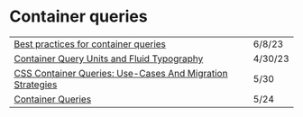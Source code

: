 # Container queries

|                                                                                                                                                                                                                                      |         |
| ------------------------------------------------------------------------------------------------------------------------------------------------------------------------------------------------------------------------------------ | ------- |
| [Best practices for container queries](https://zellwk.com/blog/container-queries-best-practice/?ck\_subscriber\_id=420572458\&utm\_source=convertkit\&utm\_medium=email\&utm\_campaign=Container+Query+Best+Practice%20-%2010956694) | 6/8/23  |
| [Container Query Units and Fluid Typography](https://moderncss.dev/container-query-units-and-fluid-typography/)                                                                                                                      | 4/30/23 |
| [CSS Container Queries: Use-Cases And Migration Strategies](https://www.smashingmagazine.com/2021/05/css-container-queries-use-cases-migration-strategies/)                                                                          | 5/30    |
| [Container Queries](https://css.oddbird.net/rwd/query/)                                                                                                                                                                              | 5/24    |
